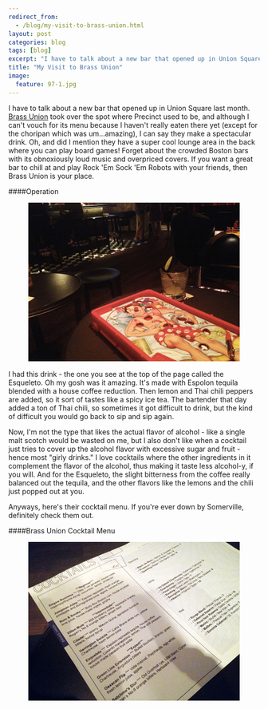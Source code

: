 ```yaml
---
redirect_from: 
  - /blog/my-visit-to-brass-union.html
layout: post
categories: blog
tags: [blog]
excerpt: "I have to talk about a new bar that opened up in Union Square last month. Brass Union took over the spot where Precinct used to be, and although I can't vouch for its menu because I haven't really eaten there yet (except for the choripan which was um...amazing), I can say they make a spectacular drink. Oh, and did I mention they have a super cool lounge area in the back where you can play board games!"
title: "My Visit to Brass Union"
image:
  feature: 97-1.jpg
---
```


I have to talk about a new bar that opened up in Union Square last month.  [Brass Union](http://www.brassunion.com/) took over the spot where Precinct used to be, and although I can't vouch for its menu because I haven't really eaten there yet (except for the choripan which was um...amazing), I can say they make a spectacular drink.  Oh, and did I mention they have a super cool lounge area in the back where you can play board games! Forget about the crowded Boston bars with its obnoxiously loud music and overpriced covers. If you want a great bar to chill at and play Rock 'Em Sock 'Em Robots with your friends, then Brass Union is your place.

####Operation
<figure> <img src='/images/97-2.jpg'> </figure>

I had this drink - the one you see at the top of the page called the Esqueleto.  Oh my gosh was it amazing.  It's made with Espolon tequila blended with a house coffee reduction.  Then lemon and Thai chili peppers are added, so it sort of tastes like a spicy ice tea.  The bartender that day added a ton of Thai chili, so sometimes it got difficult to drink, but the kind of difficult you would go back to sip and sip again.  

Now, I'm not the type that likes the actual flavor of alcohol - like a single malt scotch would be wasted on me, but I also don't like when a cocktail just tries to cover up the alcohol flavor with excessive sugar and fruit - hence most "girly drinks."  I love cocktails where the other ingredients in it complement the flavor of the alcohol, thus making it taste less alcohol-y, if you will.  And for the Esqueleto, the slight bitterness from the coffee really balanced out the tequila, and the other flavors like the lemons and the chili just popped out at you.

Anyways, here's their cocktail menu.  If you're ever down by Somerville, definitely check them out.

####Brass Union Cocktail Menu
<figure> <img src='/images/97-3.jpg'> </figure>
